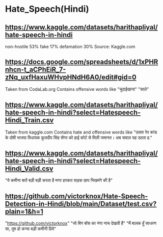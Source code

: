 # Hate_Speech(Hindi)


## https://www.kaggle.com/datasets/harithapliyal/hate-speech-in-hindi
non-hostile 53%
fake    17%
defamation  30%
Source: Kaggle.com

## https://docs.google.com/spreadsheets/d/1xPHRnhcn-t_aCPhEiR_7-zNq_uxfHaxuWHvpHNdH6A0/edit#gid=0
Taken from CodaLab.org
Contains offensive words like "चुदाईखाना" "साले" 

## https://www.kaggle.com/datasets/harithapliyal/hate-speech-in-hindi?select=Hatespeech-Hindi_Train.csv
Taken from kaggle.com
Contains hate and offensive words like "उन्नाव रेप कांड के दोषी भाजपा विधायक कुलदीप सिंह सेंगर को हाई कोर्ट से मिली जमानत। अब सवाल यह उठता ह."

## https://www.kaggle.com/datasets/harithapliyal/hate-speech-in-hindi?select=Hatespeech-Hindi_Valid.csv
"ये कमीना बातें बड़ी बड़ी करता है मगर हरकत सड़क छाप भिखमंगे की है"  

## https://github.com/victorknox/Hate-Speech-Detection-in-Hindi/blob/main/Dataset/test.csv?plain=1&h=1
"https://github.com/victorknox"
"जो बिग बॉस का नंगा नाच देखती हैं"  "मैं बालक हूँ साधरण सा, तुम हो कन्या बड़ी कमीनी प्रिये"







